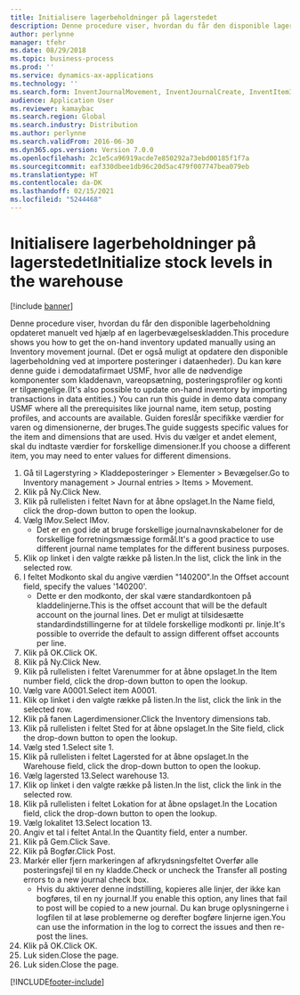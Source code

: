```yaml
---
title: Initialisere lagerbeholdninger på lagerstedet
description: Denne procedure viser, hvordan du får den disponible lagerbeholdning opdateret manuelt ved hjælp af en lagerbevægelseskladden.
author: perlynne
manager: tfehr
ms.date: 08/29/2018
ms.topic: business-process
ms.prod: ''
ms.service: dynamics-ax-applications
ms.technology: ''
ms.search.form: InventJournalMovement, InventJournalCreate, InventItemIdLookupSimple, InventLocationIdLookup, WMSLocationIdLookup
audience: Application User
ms.reviewer: kamaybac
ms.search.region: Global
ms.search.industry: Distribution
ms.author: perlynne
ms.search.validFrom: 2016-06-30
ms.dyn365.ops.version: Version 7.0.0
ms.openlocfilehash: 2c1e5ca96919acde7e850292a73ebd00185f1f7a
ms.sourcegitcommit: eaf330dbee1db96c20d5ac479f007747bea079eb
ms.translationtype: HT
ms.contentlocale: da-DK
ms.lasthandoff: 02/15/2021
ms.locfileid: "5244468"
---
```

# <a name="initialize-stock-levels-in-the-warehouse"></a><span data-ttu-id="b441b-103">Initialisere lagerbeholdninger på lagerstedet</span><span class="sxs-lookup"><span data-stu-id="b441b-103">Initialize stock levels in the warehouse</span></span>

[!include [banner](../../includes/banner.md)]

<span data-ttu-id="b441b-104">Denne procedure viser, hvordan du får den disponible lagerbeholdning opdateret manuelt ved hjælp af en lagerbevægelseskladden.</span><span class="sxs-lookup"><span data-stu-id="b441b-104">This procedure shows you how to get the on-hand inventory updated manually using an Inventory movement journal.</span></span> <span data-ttu-id="b441b-105">(Det er også muligt at opdatere den disponible lagerbeholdning ved at importere posteringer i dataenheder). Du kan køre denne guide i demodatafirmaet USMF, hvor alle de nødvendige komponenter som kladdenavn, vareopsætning, posteringsprofiler og konti er tilgængelige.</span><span class="sxs-lookup"><span data-stu-id="b441b-105">(It's also possible to update on-hand inventory by importing transactions in data entities.) You can run this guide in demo data company USMF where all the prerequisites like journal name, item setup, posting profiles, and accounts are available.</span></span> <span data-ttu-id="b441b-106">Guiden foreslår specifikke værdier for varen og dimensionerne, der bruges.</span><span class="sxs-lookup"><span data-stu-id="b441b-106">The guide suggests specific values for the item and dimensions that are used.</span></span> <span data-ttu-id="b441b-107">Hvis du vælger et andet element, skal du indtaste værdier for forskellige dimensioner.</span><span class="sxs-lookup"><span data-stu-id="b441b-107">If you choose a different item, you may need to enter values for different dimensions.</span></span>

1. <span data-ttu-id="b441b-108">Gå til Lagerstyring > Kladdeposteringer > Elementer > Bevægelser.</span><span class="sxs-lookup"><span data-stu-id="b441b-108">Go to Inventory management > Journal entries > Items > Movement.</span></span>
2. <span data-ttu-id="b441b-109">Klik på Ny.</span><span class="sxs-lookup"><span data-stu-id="b441b-109">Click New.</span></span>
3. <span data-ttu-id="b441b-110">Klik på rullelisten i feltet Navn for at åbne opslaget.</span><span class="sxs-lookup"><span data-stu-id="b441b-110">In the Name field, click the drop-down button to open the lookup.</span></span>
4. <span data-ttu-id="b441b-111">Vælg IMov.</span><span class="sxs-lookup"><span data-stu-id="b441b-111">Select IMov.</span></span>
    * <span data-ttu-id="b441b-112">Det er en god ide at bruge forskellige journalnavnskabeloner for de forskellige forretningsmæssige formål.</span><span class="sxs-lookup"><span data-stu-id="b441b-112">It's a good practice to use different journal name templates for the different business purposes.</span></span>  
5. <span data-ttu-id="b441b-113">Klik op linket i den valgte række på listen.</span><span class="sxs-lookup"><span data-stu-id="b441b-113">In the list, click the link in the selected row.</span></span>
6. <span data-ttu-id="b441b-114">I feltet Modkonto skal du angive værdien "140200".</span><span class="sxs-lookup"><span data-stu-id="b441b-114">In the Offset account field, specify the values '140200'.</span></span>
    * <span data-ttu-id="b441b-115">Dette er den modkonto, der skal være standardkontoen på kladdelinjerne.</span><span class="sxs-lookup"><span data-stu-id="b441b-115">This is the offset account that will be the default account on the journal lines.</span></span> <span data-ttu-id="b441b-116">Det er muligt at tilsidesætte standardindstillingerne for at tildele forskellige modkonti pr. linje.</span><span class="sxs-lookup"><span data-stu-id="b441b-116">It's possible to override the default to assign different offset accounts per line.</span></span>  
7. <span data-ttu-id="b441b-117">Klik på OK.</span><span class="sxs-lookup"><span data-stu-id="b441b-117">Click OK.</span></span>
8. <span data-ttu-id="b441b-118">Klik på Ny.</span><span class="sxs-lookup"><span data-stu-id="b441b-118">Click New.</span></span>
9. <span data-ttu-id="b441b-119">Klik på rullelisten i feltet Varenummer for at åbne opslaget.</span><span class="sxs-lookup"><span data-stu-id="b441b-119">In the Item number field, click the drop-down button to open the lookup.</span></span>
10. <span data-ttu-id="b441b-120">Vælg vare A0001.</span><span class="sxs-lookup"><span data-stu-id="b441b-120">Select item A0001.</span></span>
11. <span data-ttu-id="b441b-121">Klik op linket i den valgte række på listen.</span><span class="sxs-lookup"><span data-stu-id="b441b-121">In the list, click the link in the selected row.</span></span>
12. <span data-ttu-id="b441b-122">Klik på fanen Lagerdimensioner.</span><span class="sxs-lookup"><span data-stu-id="b441b-122">Click the Inventory dimensions tab.</span></span>
13. <span data-ttu-id="b441b-123">Klik på rullelisten i feltet Sted for at åbne opslaget.</span><span class="sxs-lookup"><span data-stu-id="b441b-123">In the Site field, click the drop-down button to open the lookup.</span></span>
14. <span data-ttu-id="b441b-124">Vælg sted 1.</span><span class="sxs-lookup"><span data-stu-id="b441b-124">Select site 1.</span></span>
15. <span data-ttu-id="b441b-125">Klik på rullelisten i feltet Lagersted for at åbne opslaget.</span><span class="sxs-lookup"><span data-stu-id="b441b-125">In the Warehouse field, click the drop-down button to open the lookup.</span></span>
16. <span data-ttu-id="b441b-126">Vælg lagersted 13.</span><span class="sxs-lookup"><span data-stu-id="b441b-126">Select warehouse 13.</span></span>
17. <span data-ttu-id="b441b-127">Klik op linket i den valgte række på listen.</span><span class="sxs-lookup"><span data-stu-id="b441b-127">In the list, click the link in the selected row.</span></span>
18. <span data-ttu-id="b441b-128">Klik på rullelisten i feltet Lokation for at åbne opslaget.</span><span class="sxs-lookup"><span data-stu-id="b441b-128">In the Location field, click the drop-down button to open the lookup.</span></span>
19. <span data-ttu-id="b441b-129">Vælg lokalitet 13.</span><span class="sxs-lookup"><span data-stu-id="b441b-129">Select location 13.</span></span>
20. <span data-ttu-id="b441b-130">Angiv et tal i feltet Antal.</span><span class="sxs-lookup"><span data-stu-id="b441b-130">In the Quantity field, enter a number.</span></span>
21. <span data-ttu-id="b441b-131">Klik på Gem.</span><span class="sxs-lookup"><span data-stu-id="b441b-131">Click Save.</span></span>
22. <span data-ttu-id="b441b-132">Klik på Bogfør.</span><span class="sxs-lookup"><span data-stu-id="b441b-132">Click Post.</span></span>
23. <span data-ttu-id="b441b-133">Markér eller fjern markeringen af afkrydsningsfeltet Overfør alle posteringsfejl til en ny kladde.</span><span class="sxs-lookup"><span data-stu-id="b441b-133">Check or uncheck the Transfer all posting errors to a new journal check box.</span></span>
    * <span data-ttu-id="b441b-134">Hvis du aktiverer denne indstilling, kopieres alle linjer, der ikke kan bogføres, til en ny journal.</span><span class="sxs-lookup"><span data-stu-id="b441b-134">If you enable this option, any lines that fail to post will be copied to a new journal.</span></span> <span data-ttu-id="b441b-135">Du kan bruge oplysningerne i logfilen til at løse problemerne og derefter bogføre linjerne igen.</span><span class="sxs-lookup"><span data-stu-id="b441b-135">You can use the information in the log to correct the issues and then re-post the lines.</span></span>  
24. <span data-ttu-id="b441b-136">Klik på OK.</span><span class="sxs-lookup"><span data-stu-id="b441b-136">Click OK.</span></span>
25. <span data-ttu-id="b441b-137">Luk siden.</span><span class="sxs-lookup"><span data-stu-id="b441b-137">Close the page.</span></span>
26. <span data-ttu-id="b441b-138">Luk siden.</span><span class="sxs-lookup"><span data-stu-id="b441b-138">Close the page.</span></span>



[!INCLUDE[footer-include](../../../includes/footer-banner.md)]